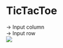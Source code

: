 # TicTacToe
-> Input column<br>
-> Input row<br>
<img src="https://cdn.discordapp.com/attachments/627202547962347552/1017049992214622259/Screenshot_2022-09-07_193216.png">
